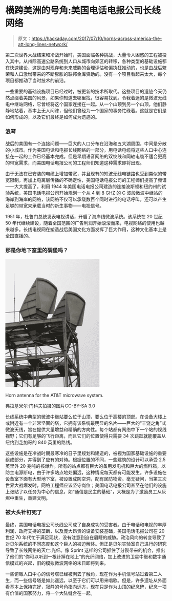 # 横跨美洲的号角:美国电话电报公司长线网络

> 原文：<https://hackaday.com/2017/07/10/horns-across-america-the-att-long-lines-network/>

第二次世界大战结束和冷战开始时，美国面临各种挑战，大量令人困惑的工程被投入其中。从州际高速公路系统到人口从城市向郊区的转移，各种类型的基础设施都在快速建设，这是由对现存和未来威胁的合理评估和偏执狂推动的，也是由战后繁荣和人口激增带来的不断膨胀的联邦金库资助的。没有一个项目看起来太大，每个项目都推动了当时技术的前沿。

一些重要的基础设施项目已经过时，被更新的技术所取代。这些项目的遗迹今天仍然点缀着美国的风景，如果你知道去哪里找，很容易找到。令我着迷的是微波无线电中继站网络，它曾经将这个国家连接在一起。从一个山顶到另一个山顶，他们静静地站着，基本上无人问津，但他们曾经为一个国家的事务忙碌着。这就是它们是如何形成的，以及它们最终是如何成为遗迹的。

### 浪琴

战后的美国有一个连接问题——巨大的人口分布在沿海和五大湖周围，中间是分散的小城市。作为美国电话和电报长线网络的一部分，用电话电缆将这些人口中心连接在一起的工作已经基本完成。但是早期语音网络的双绞线和同轴电缆不适合更高的带宽需求，而美国电话电报公司的工程师们知道这种需求即将出现。

由于无法在已安装的电缆上增加带宽，并且现有的短波无线电链路也受到类似的带宽限制，再加上电离层传播的不确定性，美国电话电报公司的工程师们提高了频谱——大大提高了。利用 1944 年美国电话电报公司建造的连接波斯顿和纽约州的试验系统，美国电话电报公司开始规划一个从 4 到 8 GHZ 的 C 波段微波中继站的海岸到海岸的网络，该网络不仅可以承载数百个同时进行的电话呼叫，还可以产生足够的带宽来承载当时的新生事物——电视信号。

1951 年，杜鲁门总统发表电视讲话，开启了海岸线微波系统。该系统在 20 世纪 50 年代继续建设，随着全国范围的广告利润开始滚滚而来，电视网络的使用也越来越多。长线电视网在塑造战后美国文化方面发挥了巨大作用，这种文化基本上是全国直播的。

### 那是你地下室里的碉堡吗？

![](img/b73bb6cdbaf0f1d384b3c6b692231793.png)

Horn antenna for the AT&T microwave system.

弗拉基米尔·门科夫拍摄的图片CC-BY-SA 3.0

长线系统中典型的微波中继站要么位于山顶，要么位于高楼的顶部。在设备大楼上或附近有一个非常坚固的塔，它拥有该系统最明显的名片——巨大的“丰饶之角”式微波天线，旨在提供大量增益和精确的方向性。每个站都有网络中下一个站的视线视野；它们有足够的飞行距离，而且它们的位置使得只需要 34 次跳跃就能覆盖从纽约到芝加哥的 840 英里的路线。

这些设施是在冷战时期最寒冷的日子里规划和建造的，被视为国家基础设施的重要组成部分，并得到了应有的对待。根据位置的不同，一些建筑的设计可以承受 2.5 英里外 20 兆吨的核爆炸。所有的站点都有巨大的备用发电机和巨大的燃料箱，以防主电源断电，由于许多站点地处偏远，这种情况每天都有可能发生。许多设施在设备室下面有大型地下室，被设置成防空洞，配有民防物资。毫无疑问，当第三次世界大战爆发时，网络工程师应该坚守岗位；美国电话电报公司甚至在他们的设施上张贴了以任务为中心的信息，如“通信是民主的基础”，大概是为了激励员工从灰烬中重生，重建文明。

### 被大头针钉死了

最终，美国电话电报公司长线公司成了自身成功的受害者。由于电话和电视的丰厚利润，政府支持的垄断，以及庞大昂贵的设备安装基础，美国电话电报公司在 20 世纪 70 年代忙于满足现状，没有注意到迫在眉睫的威胁。政治风向的转变导致了对贝尔系统的不同态度和这个巨人的被迫解体。但正是贝尔实验室自己进行的研究导致了长线网络的灭亡:光纤。像 Sprint 这样的公司抓住了分裂带来的机会，推出了他们的“你可以听到一根针掉在地上”的光纤网络，加上改进的卫星中继和数字通信模式的兴起，旧的模拟微波网络的末日即将到来。

一些俯瞰人口中心的信号塔已经被剥去了触角，现在作为手机信号站过着第二人生，而一些信号塔是如此遥远，以至于它们可以用来唱歌。但是，许多遗址从外面看基本上保持完好，寂静的号角指向远方，现在只是作为山顶的纪念碑，纪念一项有价值的国家努力，将一个大陆缝合在一起。